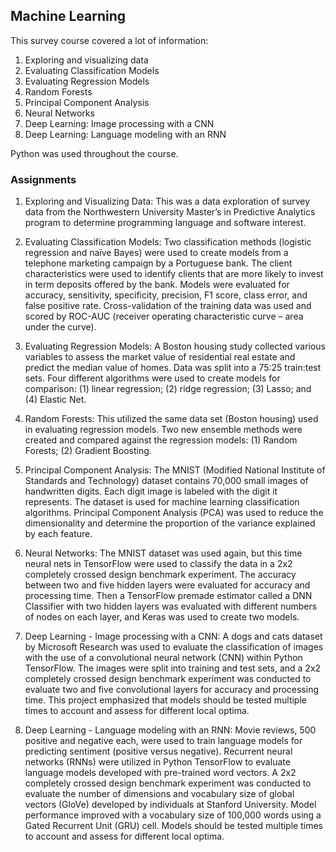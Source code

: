 ## Machine Learning

This survey course covered a lot of information:

1. Exploring and visualizing data
2. Evaluating Classification Models
3. Evaluating Regression Models
4. Random Forests
5. Principal Component Analysis
6. Neural Networks
7. Deep Learning: Image processing with a CNN
8. Deep Learning: Language modeling with an RNN

Python was used throughout the course. 

### Assignments

1. Exploring and Visualizing Data: This was a data exploration of survey data from the Northwestern University Master’s in Predictive Analytics program to determine programming 
language and software interest.

2. Evaluating Classification Models: Two classification methods (logistic regression and naïve Bayes) were used to create models from a telephone marketing campaign by a Portuguese 
bank. The client characteristics were used to identify clients that are more likely to invest in term deposits offered by the bank. Models were evaluated for accuracy, sensitivity,
specificity, precision, F1 score, class error, and false positive rate. Cross-validation of the training data was used and scored by ROC-AUC (receiver operating characteristic 
curve – area under the curve).

3. Evaluating Regression Models: A Boston housing study collected various variables to assess the market value of residential real estate and predict the median value of homes. Data 
was split into a 75:25 train:test sets. Four different algorithms were used to create models for comparison: (1) linear regression; (2) ridge regression; (3) Lasso; and 
(4) Elastic Net. 

4. Random Forests: This utilized the same data set (Boston housing) used in evaluating regression models. Two new ensemble methods were created and compared against the regression 
models: (1) Random Forests; (2) Gradient Boosting.

5. Principal Component Analysis: The MNIST (Modified National Institute of Standards and Technology) dataset contains 70,000 small images of handwritten digits. Each digit image is 
labeled with the digit it represents. The dataset is used for machine learning classification algorithms. Principal Component Analysis (PCA) was used to reduce the dimensionality 
and determine the proportion of the variance explained by each feature.

6. Neural Networks: The MNIST dataset was used again, but this time neural nets in TensorFlow were used to classify the data in a 2x2 completely crossed design benchmark experiment. 
The accuracy between two and five hidden layers were evaluated for accuracy and processing time. Then a TensorFlow premade estimator called a DNN Classifier with two hidden layers 
was evaluated with different numbers of nodes on each layer, and Keras was used to create two models.

7. Deep Learning - Image processing with a CNN: A dogs and cats dataset by Microsoft Research was used to evaluate the classification of images with the use of a convolutional 
neural network (CNN) within Python TensorFlow. The images were split into training and test sets, and a 2x2 completely crossed design benchmark experiment was conducted to 
evaluate two and five convolutional layers for accuracy and processing time. This project emphasized that models should be tested multiple times to account and assess for 
different local optima.

8. Deep Learning - Language modeling with an RNN: Movie reviews, 500 positive and negative each, were used to train language models for predicting sentiment (positive versus 
negative). Recurrent neural networks (RNNs) were utilized in Python TensorFlow to evaluate language models developed with pre-trained word vectors. A 2x2 completely crossed design 
benchmark experiment was conducted to evaluate the number of dimensions and vocabulary size of global vectors (GloVe) developed by individuals at Stanford University. Model 
performance improved with a vocabulary size of 100,000 words using a Gated Recurrent Unit (GRU) cell. Models should be tested multiple times to account and assess for different 
local optima.

